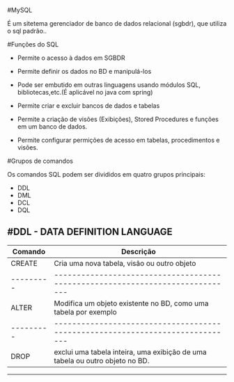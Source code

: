 #MySQL 

É um sitetema gerenciador de banco de dados relacional (sgbdr), que utiliza o sql padrão..

#Funções do SQL

- Permite o acesso à dados em SGBDR

- Permite definir os dados no BD e manipulá-los

- Pode ser embutido em outras linguagens usando módulos SQL, bibliotecas,etc.(É aplicável no java com spring)

- Permite criar e excluir bancos de dados e tabelas

- Permite a criação de visões (Exibições), Stored Procedures e funções em um banco de dados.

- Permite configurar permições de acesso em tabelas, procedimentos e visões.

#Grupos de comandos

Os comandos SQL podem ser divididos em quatro grupos principais:

- DDL
- DML
- DCL
- DQL

#DDL - DATA DEFINITION LANGUAGE
-----------------------------------------------------------------------------------------
| Comando | Descrição									|
|---------|-----------------------------------------------------------------------------|
| CREATE  | Cria uma nova tabela, visão ou outro objeto					|
|---------|-----------------------------------------------------------------------------|
| ALTER   | Modifica um objeto existente no BD, como uma tabela por exemplo		|
|---------|-----------------------------------------------------------------------------|
| DROP    | exclui uma tabela inteira, uma exibição de uma tabela ou outro objeto no BD.|
-----------------------------------------------------------------------------------------

